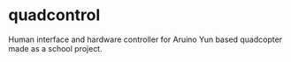 quadcontrol
===========

Human interface and hardware controller for Aruino Yun based quadcopter made as a school project.
